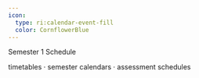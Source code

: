 ```yaml
---
icon: 
  type: ri:calendar-event-fill 
  color: CornflowerBlue
---
```

Semester 1 Schedule

timetables · semester calendars · assessment schedules